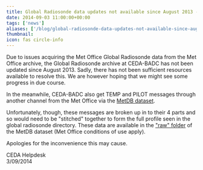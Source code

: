 ```yaml
---
title: Global Radiosonde data updates not available since August 2013 - alternative data source available
date: 2014-09-03 11:00:00+00:00
tags: ['news']
aliases: ['/blog/global-radiosonde-data-updates-not-available-since-august-2013-alternative-data-source-available']
thumbnail: 
icon: fas circle-info
---
```

Due to issues acquiring the Met Office Global Radiosonde data from the Met Office archive, the Global Radiosonde archive at CEDA-BADC has not been updated since August 2013. Sadly, there has not been sufficient resources available to resolve this. We are however hoping that we might see some progress in due course.


In the meanwhile, CEDA-BADC also get TEMP and PILOT messages through another channel from the Met Office via the [MetDB dataset](http://badc.nerc.ac.uk/view/badc.nerc.ac.uk__ATOM__dataent_12416267981127416).


Unfortunately, though, these messages are broken up in to their 4 parts and so would need to be "stitched" together to form the full profile seen in the global radiosonde directory. These data are available in the ["raw" folder](http://badc.nerc.ac.uk/browse/badc/ukmo-metdb/raw) of the MetDB dataset (Met Office conditions of use apply).


Apologies for the inconvenience this may cause.


CEDA Helpdesk  
3/09/2014

